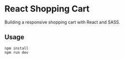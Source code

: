 # React Shopping Cart

Building a responsive shopping cart with React and SASS.

## Usage

```
npm install
npm run dev
```
